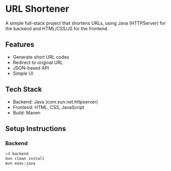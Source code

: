 # URL Shortener

A simple full-stack project that shortens URLs, using Java (HTTPServer) for the backend and HTML/CSS/JS for the frontend.

##  Features
- Generate short URL codes
- Redirect to original URL
- JSON-based API
- Simple UI

##  Tech Stack
- Backend: Java (com.sun.net.httpserver)
- Frontend: HTML, CSS, JavaScript
- Build: Maven

##  Setup Instructions

### Backend
```bash
cd backend
mvn clean install
mvn exec:java
